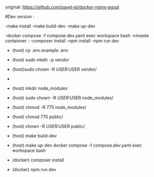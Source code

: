 original:
https://github.com/pavel-pj/docker-nginx-pgsql

#Dev version :

-make install
-make build-dev
-make up-dev

-docker compose -f compose.dev.yaml exec workspace bash
->insede containner :
-composer install
-npm install
-npm run dev


- (host) cp .env.example .env
- (host) sudo mkdir -p vendor
- (host)sudo chown -R $USER:$USER vendor/
-  
- (host) mkdir node_modules
- (host) sudo chown -R $USER:$USER node_modules/
- (host) chmod -R 775 node_modules/

- (host) chmod 775 public/
- (host) chown -R $USER:$USER public/

- (host) make build-dev
- (host) make up-dev
docker compose -f compose.dev.yaml exec workspace bash
- (docker) composer install
- (docker) npm run dev


      